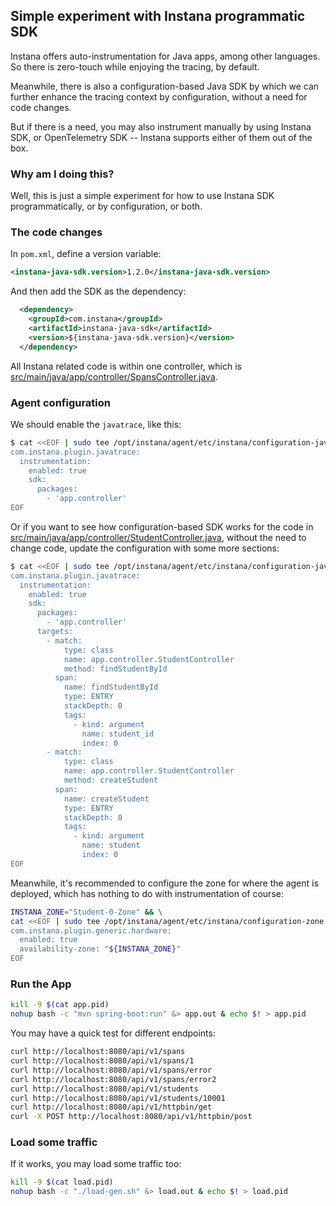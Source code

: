 ## Simple experiment with Instana programmatic SDK

Instana offers auto-instrumentation for Java apps, among other languages.
So there is zero-touch while enjoying the tracing, by default.

Meanwhile, there is also a configuration-based Java SDK by which we can further enhance the tracing context by configuration, without a need for code changes.

But if there is a need, you may also instrument manually by using Instana SDK, or OpenTelemetry SDK -- Instana supports either of them out of the box.


### Why am I doing this?

Well, this is just a simple experiment for how to use Instana SDK programmatically, or by configuration, or both.


### The code changes

In `pom.xml`, define a version variable:

```xml
<instana-java-sdk.version>1.2.0</instana-java-sdk.version>
```

And then add the SDK as the dependency:

```xml
  <dependency>
    <groupId>com.instana</groupId>
    <artifactId>instana-java-sdk</artifactId>
    <version>${instana-java-sdk.version}</version>
  </dependency>
```

All Instana related code is within one controller, which is [src/main/java/app/controller/SpansController.java](src/main/java/app/controller/SpansController.java).


### Agent configuration

We should enable the `javatrace`, like this:

```sh
$ cat <<EOF | sudo tee /opt/instana/agent/etc/instana/configuration-javatrace.yaml
com.instana.plugin.javatrace:
  instrumentation:
    enabled: true
    sdk:
      packages:
        - 'app.controller'
EOF
```

Or if you want to see how configuration-based SDK works for the code in [src/main/java/app/controller/StudentController.java](src/main/java/app/controller/StudentController.java), without the need to change code, update the configuration with some more sections:

```sh
$ cat <<EOF | sudo tee /opt/instana/agent/etc/instana/configuration-javatrace.yaml
com.instana.plugin.javatrace:
  instrumentation:
    enabled: true
    sdk:
      packages:
        - 'app.controller'
      targets:
        - match:
            type: class
            name: app.controller.StudentController
            method: findStudentById
          span:
            name: findStudentById
            type: ENTRY
            stackDepth: 0
            tags:
              - kind: argument
                name: student_id
                index: 0
        - match:
            type: class
            name: app.controller.StudentController
            method: createStudent
          span:
            name: createStudent
            type: ENTRY
            stackDepth: 0
            tags:
              - kind: argument
                name: student
                index: 0
EOF
```

Meanwhile, it's recommended to configure the zone for where the agent is deployed, which has nothing to do with instrumentation of course:

```sh
INSTANA_ZONE="Student-0-Zone" && \
cat <<EOF | sudo tee /opt/instana/agent/etc/instana/configuration-zone.yaml
com.instana.plugin.generic.hardware:
  enabled: true
  availability-zone: "${INSTANA_ZONE}"
EOF
```

### Run the App

```sh
kill -9 $(cat app.pid)
nohup bash -c "mvn spring-boot:run" &> app.out & echo $! > app.pid
```

You may have a quick test for different endpoints:

```sh
curl http://localhost:8080/api/v1/spans
curl http://localhost:8080/api/v1/spans/1
curl http://localhost:8080/api/v1/spans/error
curl http://localhost:8080/api/v1/spans/error2
curl http://localhost:8080/api/v1/students
curl http://localhost:8080/api/v1/students/10001
curl http://localhost:8080/api/v1/httpbin/get
curl -X POST http://localhost:8080/api/v1/httpbin/post
```

### Load some traffic

If it works, you may load some traffic too:

```sh
kill -9 $(cat load.pid)
nohup bash -c "./load-gen.sh" &> load.out & echo $! > load.pid
```
